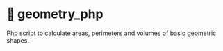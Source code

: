 # :memo: geometry_php

Php script to calculate areas, perimeters and volumes of basic geometric shapes.

